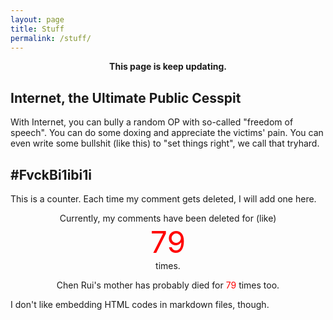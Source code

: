 ```yaml
---
layout: page
title: Stuff
permalink: /stuff/
---
```


<p><center><strong>This page is keep updating.</strong></center></p>



## Internet, the Ultimate Public Cesspit

With Internet, you can bully a random OP with so-called "freedom of speech". You can do some doxing and appreciate the victims' pain. You can even write some bullshit (like this) to "set things right", we call that tryhard.

## #FvckBi1ibi1i

This is a counter. Each time my comment gets deleted, I will add one here.

<center>
  Currently, my comments have been deleted for (like)
</center><center>
    <font size="7" color="red">79</font>
</center><center>
  times.
</center>
<center>
  <p class="big">
    Chen Rui's mother has probably died for <font color="red">79</font> times too.
  </p>
</center>


I don't like embedding HTML codes in markdown files, though.

